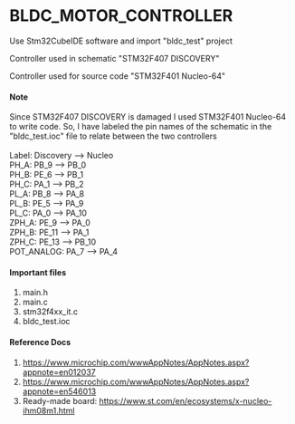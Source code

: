 # BLDC_MOTOR_CONTROLLER

Use Stm32CubeIDE software and import "bldc_test" project

Controller used in schematic "STM32F407 DISCOVERY"

Controller used for source code "STM32F401 Nucleo-64"

#### Note
Since STM32F407 DISCOVERY is damaged I used STM32F401 Nucleo-64 to write code.
So, I have labeled the pin names of the schematic in the "bldc_test.ioc" file to relate between
the two controllers</br>
</br>
Label: Discovery --> Nucleo</br>
PH_A: PB_9 --> PB_0</br>
PH_B: PE_6 --> PB_1</br>
PH_C: PA_1 --> PB_2</br>
PL_A: PB_8 --> PA_8</br>
PL_B: PE_5 --> PA_9</br>
PL_C: PA_0 --> PA_10</br>
ZPH_A: PE_9 --> PA_0</br>
ZPH_B: PE_11 --> PA_1</br>
ZPH_C: PE_13 --> PB_10</br>
POT_ANALOG: PA_7 --> PA_4</br>

#### Important files
1. main.h
2. main.c
3. stm32f4xx_it.c
4. bldc_test.ioc

#### Reference Docs
1. https://www.microchip.com/wwwAppNotes/AppNotes.aspx?appnote=en012037<br/>
2. https://www.microchip.com/wwwAppNotes/AppNotes.aspx?appnote=en546013<br/>
3. Ready-made board: https://www.st.com/en/ecosystems/x-nucleo-ihm08m1.html<br/>
